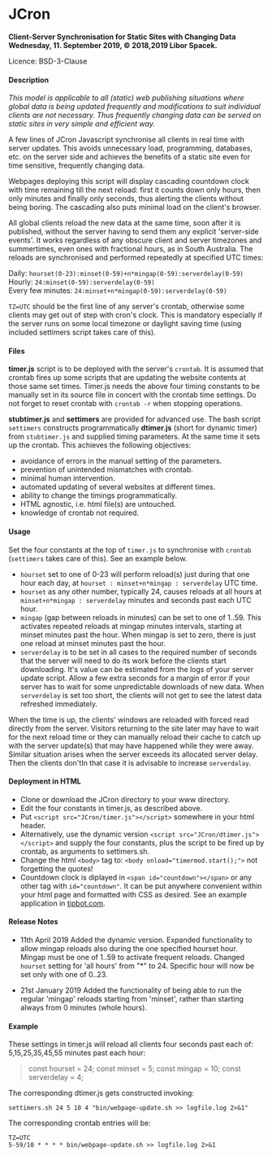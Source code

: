 # JCron
**Client-Server Synchronisation  for Static Sites with Changing Data  
Wednesday, 11. September 2019, © 2018,2019 Libor Spacek.**  

Licence: BSD-3-Clause  

#### Description

*This model is applicable to all (static) web publishing situations where global data is being
updated frequently and modifications to suit individual clients are not necessary.
Thus frequently changing data can be served on static sites
in very simple and efficient way.*

A few lines of JCron Javascript synchronise all clients in real time with server
updates. This avoids unnecessary load, programming, databases, etc. on the 
server side and achieves the benefits of a static site even for time sensitive,
frequently changing data. 

Webpages deploying this script will display cascading countdown clock with time remaining till the next reload: first it counts down only hours, then only minutes and finally only seconds, thus alerting the clients without being boring. The cascading also puts minimal load on the client's browser.

All global clients reload the new data at the same time, 
soon after it is published, without the server having to send them any explicit
'server-side events'. It works regardless of any obscure client and server
timezones and summertimes, even ones with fractional hours, as in South Australia.
The reloads are synchronised and performed repeatedly at specified UTC times:

Daily: `hourset(0-23):minset(0-59)+n*mingap(0-59):serverdelay(0-59)`  
Hourly: `24:minset(0-59):serverdelay(0-59)`  
Every few minutes: `24:minset+n*mingap(0-59):serverdelay(0-59)`

`TZ=UTC` should be the first line of any server's crontab, otherwise some clients
may get out of step with cron's clock. This is mandatory especially if the server
runs on some local timezone or daylight saving time
(using included settimers script takes care of this).

#### Files

**timer.js** script is to be deployed with the server's `crontab`.
It is assumed that crontab fires up some scripts that are updating
the website contents at those same set times. 
Timer.js needs the above four timing constants to be manually set in its source file in concert with the crontab time settings. Do not forget to reset crontab with `crontab -r` when stopping operations.

**stubtimer.js** and **settimers** are provided for advanced use. 
The bash script `settimers` constructs programmatically **dtimer.js** (short for dynamic timer)
from `stubtimer.js` and supplied timing parameters. 
At the same time it sets up the crontab. This achieves the following objectives:

- avoidance of errors in the manual setting of the parameters.
- prevention of unintended mismatches with crontab. 
- minimal human intervention.
- automated updating of several websites at different times.
- ability to change the timings programmatically.
- HTML agnostic, i.e. html file(s) are untouched.
- knowledge of crontab not required. 


#### Usage

Set the four constants at the top of `timer.js` to synchronise with  `crontab`
(`settimers` takes care of this). See an example below. 

- `hourset` set to one of 0-23 will perform reload(s) just during that one hour each day, at `hourset : minset+n*mingap : serverdelay` UTC time.
- `hourset` as any other number, typically 24, causes reloads at all hours at  `minset+n*mingap : serverdelay` minutes and seconds past each UTC  hour.
- `mingap` (gap between reloads in minutes) can be set to one of 1..59. This  activates repeated reloads at mingap minutes intervals, starting at minset minutes past the hour. When mingap is set to zero, there is just one reload at minset minutes past the hour.
- `serverdelay` is to be set in all cases to the required number of seconds that the server will need to do its work before the clients start downloading. It's value can be estimated  from the logs of your server update script. Allow a few extra seconds for a margin of error if your server has to wait for some  unpredictable  downloads of new data. When `serverdelay` is set too short, the clients will not get to see the latest data refreshed immediately.

When the time is up, the clients' windows are reloaded with forced read directly
from the server. Visitors returning to the site later may have to wait for the
next reload time or they can manually reload their cache to catch up with 
the server update(s) that may have happened while they were away.
Similar situation arises when the server exceeds its allocated server delay.
Then the clients don'tIn that case it is advisable to increase `serverdalay`.

#### Deployment in HTML
- Clone or download the JCron directory to your www directory.
- Edit the four constants in timer.js, as described above.
- Put `<script src="JCron/timer.js"></script>` somewhere in your html  header. 
- Alternatively, use the dynamic version  `<script src="JCron/dtimer.js"></script>` and supply the four constants, plus the script to be fired up by crontab, as arguments to settimers.sh.
- Change the html `<body>` tag to: `<body onload="timermod.start();">` not forgetting the quotes! 
- Countdown clock is diplayed in `<span id="countdown"></span>` or any other tag with `id="countdown"`. It can be put anywhere convenient within your html page and formatted with CSS as desired. See an example application in [tipbot.com](https://tipbot.com/index.html).

#### Release Notes
- 11th April 2019
Added the dynamic version. 
Expanded functionality to allow mingap reloads also during the one specified hourset hour.
Mingap must be one of 1..59 to activate frequent reloads.
Changed `hourset` setting for 'all hours' from "*" to 24. Specific hour will now be set only with one of 0..23.

- 21st January 2019
Added the functionality of being able to run the regular 'mingap' reloads starting from 'minset', rather than starting always from 0 minutes (whole hours).

#### Example

These settings in timer.js will reload all clients four seconds past each of: 5,15,25,35,45,55 minutes past each hour:
> const hourset = 24;
const minset = 5;
const mingap = 10;
const serverdelay = 4;

The corresponding dtimer.js gets constructed invoking:

`settimers.sh 24 5 10 4 "bin/webpage-update.sh >> logfile.log 2>&1"`

The corresponding crontab entries will be:

`TZ=UTC`  
`5-59/10 * * * * bin/webpage-update.sh >> logfile.log 2>&1`
